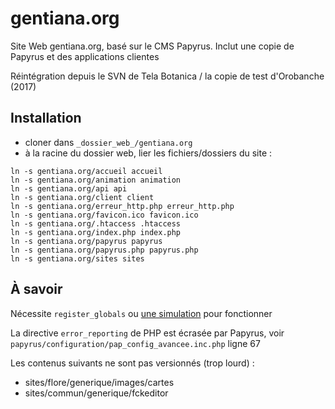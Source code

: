 # gentiana.org

Site Web gentiana.org, basé sur le CMS Papyrus. Inclut une copie de Papyrus et des applications clientes

Réintégration depuis le SVN de Tela Botanica / la copie de test d'Orobanche (2017)

## Installation
* cloner dans `_dossier_web_/gentiana.org`
* à la racine du dossier web, lier les fichiers/dossiers du site :
```
ln -s gentiana.org/accueil accueil
ln -s gentiana.org/animation animation
ln -s gentiana.org/api api
ln -s gentiana.org/client client
ln -s gentiana.org/erreur_http.php erreur_http.php
ln -s gentiana.org/favicon.ico favicon.ico
ln -s gentiana.org/.htaccess .htaccess
ln -s gentiana.org/index.php index.php
ln -s gentiana.org/papyrus papyrus
ln -s gentiana.org/papyrus.php papyrus.php
ln -s gentiana.org/sites sites
```

## À savoir
Nécessite `register_globals` ou [une simulation](http://www.kaffeetalk.de/using-register_globals-in-php-5-5/) pour fonctionner

La directive `error_reporting` de PHP est écrasée par Papyrus, voir `papyrus/configuration/pap_config_avancee.inc.php` ligne 67

Les contenus suivants ne sont pas versionnés (trop lourd) :
 * sites/flore/generique/images/cartes
 * sites/commun/generique/fckeditor

